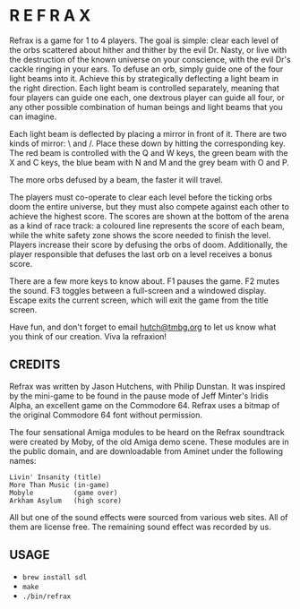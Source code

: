 R E F R A X
===========

Refrax is a game for 1 to 4 players. The goal is simple: clear each level of the
orbs scattered about hither and thither by the evil Dr. Nasty, or live with the
destruction of the known universe on your conscience, with the evil Dr's cackle
ringing in your ears. To defuse an orb, simply guide one of the four light beams
into it. Achieve this by strategically deflecting a light beam in the right
direction.  Each light beam is controlled separately, meaning that four players
can guide one each, one dextrous player can guide all four, or any other
possible combination of human beings and light beams that you can imagine.

Each light beam is deflected by placing a mirror in front of it. There are two
kinds of mirror: \ and /. Place these down by hitting the corresponding key. The
red beam is controlled with the Q and W keys, the green beam with the X and C
keys, the blue beam with N and M and the grey beam with O and P.

The more orbs defused by a beam, the faster it will travel.

The players must co-operate to clear each level before the ticking orbs doom the
entire universe, but they must also compete against each other to achieve the
highest score. The scores are shown at the bottom of the arena as a kind of race
track: a coloured line represents the score of each beam, while the white safety
zone shows the score needed to finish the level. Players increase their score by
defusing the orbs of doom. Additionally, the player responsible that defuses the
last orb on a level receives a bonus score.

There are a few more keys to know about. F1 pauses the game. F2 mutes the sound.
F3 toggles between a full-screen and a windowed display. Escape exits the
current screen, which will exit the game from the title screen.

Have fun, and don't forget to email hutch@tmbg.org to let us know what you think
of our creation. Viva la refraxion!

CREDITS
-------

Refrax was written by Jason Hutchens, with Philip Dunstan. It was inspired by
the mini-game to be found in the pause mode of Jeff Minter's Iridis Alpha, an
excellent game on the Commodore 64. Refrax uses a bitmap of the original
Commodore 64 font without permission.

The four sensational Amiga modules to be heard on the Refrax soundtrack were
created by Moby, of the old Amiga demo scene. These modules are in the public
domain, and are downloadable from Aminet under the following names:

    Livin' Insanity (title)
    More Than Music (in-game)
    Mobyle          (game over)
    Arkham Asylum   (high score)

All but one of the sound effects were sourced from various web sites. All of
them are license free. The remaining sound effect was recorded by us.

USAGE
-----

* `brew install sdl`
* `make`
* `./bin/refrax`
